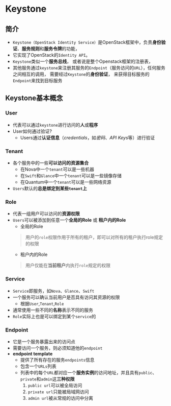 # Keystone
## 简介
- `Keystone（OpenStack Identity Service）`是OpenStack框架中，负责**身份验证**、**服务规则**和**服务令牌**的功能， 
- 它实现了OpenStack的`Identity API`。
- `Keystone`类似一个**服务总线**， 或者说是整个Openstack框架的注册表，
- 其他服务通过`keystone`来注册其服务的`Endpoint`（服务访问的`URL`），任何服务之间相互的调用， 需要经过`Keystone`的**身份验证**， 来获得目标服务的`Endpoint`来找到目标服务

## Keystone基本概念
### User
- 代表可以通过`keystone`进行访问的**人**或**程序**
- User如何通过验证?
   - Users通过**认证信息**（*credentials*，如*密码*、*API Keys*等）进行验证

### Tenant
- 各个服务中的一些**可以访问的资源集合**
   - 在Nova中一个`tenant`可以是一些机器
   - 在`Swift`和`Glance`中一个`tenant`可以是一些镜像存储
   - 在Quantum中一个`tenant`可以是一些网络资源 
- `Users`默认的**总是绑定到某些`tenant`上** 

### Role 
- 代表一组用户可以访问的**资源权限**
- `Users`可以被添加到任意一个**全局的Role** 或 **租户内的Role**
   - 全局的Role
   > 用户的`role`权限作用于所有的租户，即可以对所有的租户执行role规定的权限
   - 租户内的Role   
   > 用户仅能在**当前租户**内执行`role`规定的权限  

### Service
- `Service`即服务，如`Nova`、`Glance`、`Swift`
- 一个服务可以确认当前用户是否具有访问其资源的权限
   - 根据`User`,`Tenant`,`Role`   
- 通常使用一些不同的**名称**表示不同的服务   
- `Role`实际上也是可以绑定到某个`service`的

### Endpoint
- 它是一个服务暴露出来的访问点
- 需要访问一个服务，则必须知道他的`endpoint`
- **endpoint template**
  - 提供了所有存在的服务`endpoints`信息
  - 包含一个`URLs`列表
  - 列表中的每个`URL`都对应一个**服务实例**的访问地址，并且具有`public`、`private`和`admin`这**三种权限**
     1. `public url`可以被全局访问
     2. `private url`只能被局域网访问
     3. `admin url`被从常规的访问中分离
